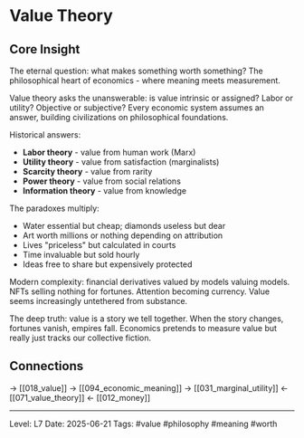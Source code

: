 # Value Theory

## Core Insight
The eternal question: what makes something worth something? The philosophical heart of economics - where meaning meets measurement.

Value theory asks the unanswerable: is value intrinsic or assigned? Labor or utility? Objective or subjective? Every economic system assumes an answer, building civilizations on philosophical foundations.

Historical answers:
- **Labor theory** - value from human work (Marx)
- **Utility theory** - value from satisfaction (marginalists)
- **Scarcity theory** - value from rarity
- **Power theory** - value from social relations
- **Information theory** - value from knowledge

The paradoxes multiply:
- Water essential but cheap; diamonds useless but dear
- Art worth millions or nothing depending on attribution
- Lives "priceless" but calculated in courts
- Time invaluable but sold hourly
- Ideas free to share but expensively protected

Modern complexity: financial derivatives valued by models valuing models. NFTs selling nothing for fortunes. Attention becoming currency. Value seems increasingly untethered from substance.

The deep truth: value is a story we tell together. When the story changes, fortunes vanish, empires fall. Economics pretends to measure value but really just tracks our collective fiction.

## Connections
→ [[018_value]]
→ [[094_economic_meaning]]
→ [[031_marginal_utility]]
← [[071_value_theory]]
← [[012_money]]

---
Level: L7
Date: 2025-06-21
Tags: #value #philosophy #meaning #worth